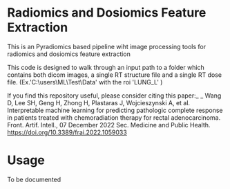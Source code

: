 # Radiomics and Dosiomics Feature Extraction 
This is an Pyradiomics based pipeline wiht image processing tools for radiomics and dosiomics feature extraction

This code is designed to walk through an input path to a folder which contains both dicom images, a single RT structure file and a single RT dose file. (Ex.'C:\users\ML\Test\Data\' with the roi 'LUNG_L' )

If you find this repository useful, please consider citing this paper:_ _
Wang D, Lee SH, Geng H, Zhong H, Plastaras J, Wojcieszynski A, et al. Interpretable machine learning for predicting pathologic complete response in patients treated with chemoradiation therapy for rectal adenocarcinoma. Front. Artif. Intell., 07 December 2022 Sec. Medicine and Public Health. https://doi.org/10.3389/frai.2022.1059033

# Usage
To be documented
